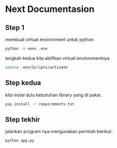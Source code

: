 # Next Documentasion

## Step 1

membuat virtual environment untuk python

```bash
python -m venv .env
```

langkah kedua kita aktifkan virtual environmentnya

```bash
source .env/Scripts/activate
```

## Step kedua

kita instal dulu kebutuhan library yang di pakai.

```bash
pip install -r requirements.txt
```

## Step tekhir

jalankan program nya mengunakan perintah berikut:

```bash
python app.py
```
